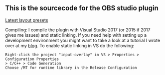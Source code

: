 ## This is the sourcecode for the OBS studio plugin

[Latest layout presets](https://github.com/univrsal/input-overlay/tree/master/presets)

Compiling:
I compile the plugin with Visual Studio 2017 (or 2015 if 2017 gives me issues) and static linking. If you need help with
setting up a development environment you might want to take a look at a tutorial I wrote
over at my [blog](https://universallp.wordpress.com/2017/08/17/obs-studio/).
To enable static linking in VS do the following:
```
Right-click the project "input-overlay" in VS > Properties > Configuration Properties
> C/C++ > Code Generation
Choose /MT for runtime library in the Release Configuration 
```
